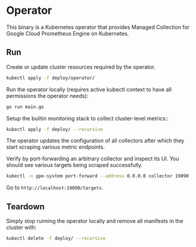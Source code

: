 # Operator

This binary is a Kubernetes operator that provides Managed Collection for Google
Cloud Prometheus Engine on Kubernetes.

## Run

Create or update cluster resources required by the operator.

```bash
kubectl apply -f deploy/operator/
```

Run the operator locally (requires active kubectl context to have all permissions
the operator needs):

```bash
go run main.go
```

Setup the builtin monitoring stack to collect cluster-level metrics::

```bash
kubectl apply -f deploy/ --recursive
```

The operator updates the configuration of all collectors after which they start
scraping various metric endpoints.

Verify by port-forwarding an arbitrary collector and inspect its UI. You should
see various targets being scraped successfully.

```bash
kubectl -n gpe-system port-forward --address 0.0.0.0 collector 19090
```

Go to `http://localhost:19090/targets`.

## Teardown

Simply stop running the operator locally and remove all manifests in the cluster with:

```bash
kubectl delete -f deploy/ --recursive
```